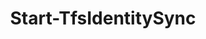 ﻿---
title: Start-TfsIdentitySync
breadcrumbs: [ "Admin" ]
parent: "Admin"
description: "Triggers an Identity Sync server job."
remarks: 
parameterSets: 
  "_All_": [ Credential, Server, Wait ] 
  "__AllParameterSets":  
    Server: 
      type: "object"  
      position: "0"  
    Credential: 
      type: "object"  
    Wait: 
      type: "SwitchParameter" 
parameters: 
  - name: "Server" 
    description: "Specifies the URL to the Team Foundation Server to connect to, a TfsConfigurationServer object (Windows PowerShell only), or a VssConnection object. When omitted, it defaults to the connection set by Connect-TfsConfiguration (if any). For more details, see the Get-TfsConfigurationServer cmdlet." 
    globbing: false 
    pipelineInput: "true (ByValue)" 
    position: 0 
    type: "object" 
  - name: "Wait" 
    description: "Waits until the job finishes running. If omitted, the identity sync job will run asynchronously." 
    globbing: false 
    type: "SwitchParameter" 
    defaultValue: "False" 
  - name: "Credential" 
    description: "Specifies a user account that has permission to perform this action. To provide a user name and password, a Personal Access Token, and/or to open a input dialog to enter your credentials, call Get-TfsCredential with the appropriate arguments and pass its return to this argument." 
    globbing: false 
    type: "object"
inputs: 
  - type: "System.Object" 
    description: "Specifies the URL to the Team Foundation Server to connect to, a TfsConfigurationServer object (Windows PowerShell only), or a VssConnection object. When omitted, it defaults to the connection set by Connect-TfsConfiguration (if any). For more details, see the Get-TfsConfigurationServer cmdlet."
outputs: 
notes: 
relatedLinks: 
  - text: "Online Version:" 
    uri: "https://tfscmdlets.dev/Cmdlets/Admin/Start-TfsIdentitySync"
aliases: 
examples: 
---
